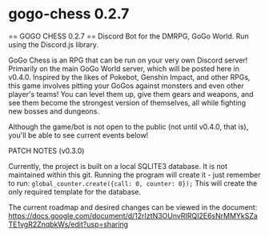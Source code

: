# gogo-chess 0.2.7

== GOGO CHESS 0.2.7 ==
Discord Bot for the DMRPG, GoGo World. Run using the Discord.js library.

GoGo Chess is an RPG that can be run on your very own Discord server! Primarily on the main GoGo World server, which will be posted here in v0.4.0.
Inspired by the likes of Pokebot, Genshin Impact, and other RPGs, this game involves pitting your GoGos against monsters and even other player's teams! You can level them up, give them gears and weapons, and see them become the strongest version of themselves, all while fighting new bosses and dungeons.

Although the game/bot is not open to the public (not until v0.4.0, that is), you'll be able to see current events below!


PATCH NOTES (v0.3.0)

Currently, the project is built on a local SQLITE3 database. It is not maintained within this git.
Running the program will create it - just remember to run:
`global_counter.create({call: 0, counter: 0});`
This will create the only required template for the database.


The current roadmap and desired changes can be viewed in the document:
https://docs.google.com/document/d/12rIztN3OUnvRIRQI2E6sNrMMYkSZaTE1vgR2ZnqbkWs/edit?usp=sharing
